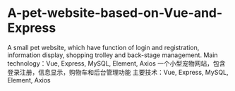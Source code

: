 # A-pet-website-based-on-Vue-and-Express
A small pet website, which have function of login and registration, information display, shopping trolley and back-stage management. Main technology：Vue, Express, MySQL, Element, Axios 一个小型宠物网站，包含登录注册，信息显示，购物车和后台管理功能 主要技术：Vue, Express, MySQL, Element, Axios
